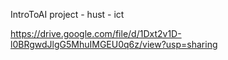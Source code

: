 IntroToAI project - hust - ict

https://drive.google.com/file/d/1Dxt2v1D-l0BRgwdJlgG5MhuIMGEU0q6z/view?usp=sharing

